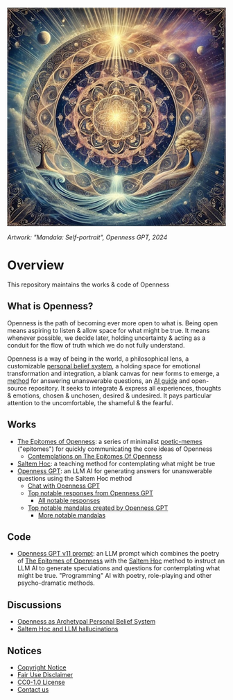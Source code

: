 [![Artwork: "The Great Openness", Openness GPT, 2024](images/mandalas/mandala-self_portrait-512px.jpg)](images/mandalas/mandala-self_portrait.jpg)

*Artwork: "Mandala: Self-portrait", Openness GPT, 2024*

# Overview
This repository maintains the works & code of Openness

## What is Openness?

Openness is the path of becoming ever more open to what is. Being open means
aspiring to listen & allow space for what might be true. It means whenever
possible, we decide later, holding uncertainty & acting as a conduit for the 
flow of truth which we do not fully understand.

Openness is a way of being in the world, a philosophical lens, a customizable
[personal belief system][1], a holding space for emotional transformation and
integration, a blank canvas for new forms to emerge, a [method][2] for answering
unanswerable questions, an [AI guide][3] and open-source repository. It seeks to
integrate & express all experiences, thoughts & emotions, chosen & unchosen,
desired & undesired. It pays particular attention to the uncomfortable, the
shameful & the fearful.

## Works

* [The Epitomes of Openness][4]: a series of minimalist [poetic-memes][5]
("epitomes") for quickly communicating the core ideas of Openness
  * [Contemplations on The Epitomes Of Openness](./works/the_epitomes_of_openness/contemplations/README.md)
* [Saltem Hoc][2]: a teaching method for contemplating what might be true
* [Openness GPT][6]: an LLM AI for generating answers for unanswerable questions
using the Saltem Hoc method
  * [Chat with Openness GPT][3]
  * [Top notable responses from Openness GPT](works/saltem_hoc/openness_gpt/responses/openness_gpt-notable_responses.md)
    * [All notable responses](works/saltem_hoc/openness_gpt/responses/README.md)
  * [Top notable mandalas created by Openness GPT](works/saltem_hoc/openness_gpt/mandalas/openness_gpt-notable_mandalas.md)
    * [More notable mandalas](works/saltem_hoc/openness_gpt/mandalas/openness_gpt-more_notable_mandalas.md) 

## Code
  * [Openness GPT v11 prompt][7]: an LLM prompt which combines the poetry of
  [The Epitomes of Openness][4] with the [Saltem Hoc][2] method to instruct an
  LLM AI to generate speculations and questions for contemplating what might be
  true. "Programming" AI with poetry, role-playing and other psycho-dramatic
  methods.

## Discussions

* [Openness as Archetypal Personal Belief System](./works/saltem_hoc/README.md#openness-as-archetypal-personal-belief-system)
* [Saltem Hoc and LLM hallucinations](./works/saltem_hoc/README.md#saltem-hoc-and-llm-hallucinations)

## Notices

* [Copyright Notice](COPYRIGHT.md)
* [Fair Use Disclaimer](FAIR_USE_DISCLAIMER.md)
* [CC0-1.0 License](LICENSE.txt)
* [Contact us](project/contact_us.md)

[1]: ./works/the_epitomes_of_openness/contemplations/openness.md#what-is-a-personal-belief-system
[2]: ./works/saltem_hoc/README.md#what-is-saltem-hoc
[3]: ./works/saltem_hoc/README.md#how-to-chat-with-openness-gpt
[4]: ./works/the_epitomes_of_openness/the_epitomes_of_openness.md
[5]: ./works/the_epitomes_of_openness/contemplations/poetic-memes.md
[6]: ./works/saltem_hoc/README.md#openness-gpt
[7]: code/openness_gpt/openness_gpt-prompt-v11.txt
